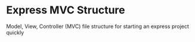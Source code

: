 # Express MVC Structure

Model, View, Controller (MVC) file structure for starting an express project quickly
